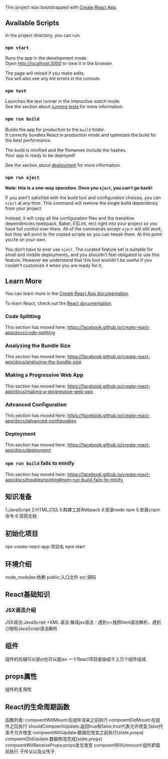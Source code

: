 This project was bootstrapped with [Create React App](https://github.com/facebook/create-react-app).

## Available Scripts

In the project directory, you can run:

### `npm start`

Runs the app in the development mode.<br />
Open [http://localhost:3000](http://localhost:3000) to view it in the browser.

The page will reload if you make edits.<br />
You will also see any lint errors in the console.

### `npm test`

Launches the test runner in the interactive watch mode.<br />
See the section about [running tests](https://facebook.github.io/create-react-app/docs/running-tests) for more information.

### `npm run build`

Builds the app for production to the `build` folder.<br />
It correctly bundles React in production mode and optimizes the build for the best performance.

The build is minified and the filenames include the hashes.<br />
Your app is ready to be deployed!

See the section about [deployment](https://facebook.github.io/create-react-app/docs/deployment) for more information.

### `npm run eject`

**Note: this is a one-way operation. Once you `eject`, you can’t go back!**

If you aren’t satisfied with the build tool and configuration choices, you can `eject` at any time. This command will remove the single build dependency from your project.

Instead, it will copy all the configuration files and the transitive dependencies (webpack, Babel, ESLint, etc) right into your project so you have full control over them. All of the commands except `eject` will still work, but they will point to the copied scripts so you can tweak them. At this point you’re on your own.

You don’t have to ever use `eject`. The curated feature set is suitable for small and middle deployments, and you shouldn’t feel obligated to use this feature. However we understand that this tool wouldn’t be useful if you couldn’t customize it when you are ready for it.

## Learn More

You can learn more in the [Create React App documentation](https://facebook.github.io/create-react-app/docs/getting-started).

To learn React, check out the [React documentation](https://reactjs.org/).

### Code Splitting

This section has moved here: https://facebook.github.io/create-react-app/docs/code-splitting

### Analyzing the Bundle Size

This section has moved here: https://facebook.github.io/create-react-app/docs/analyzing-the-bundle-size

### Making a Progressive Web App

This section has moved here: https://facebook.github.io/create-react-app/docs/making-a-progressive-web-app

### Advanced Configuration

This section has moved here: https://facebook.github.io/create-react-app/docs/advanced-configuration

### Deployment

This section has moved here: https://facebook.github.io/create-react-app/docs/deployment

### `npm run build` fails to minify

This section has moved here: https://facebook.github.io/create-react-app/docs/troubleshooting#npm-run-build-fails-to-minify

## 知识准备
1.JavaScript
2.HTML,CSS
3.构建工具Webpack
4.安装node npm
5.安装cnpm命令
6.官网文档

## 初始化项目
npx create-react-app 项目名
npm start

## 环境介绍
node_modules:依赖
public:入口文件
src:源码

## React基础知识
### JSX语法介绍
JSX语法:JavaScript +XML 语法
解读jsx语法：遇到<>按照html语法解析，遇到{}按照JavaScript语法解析

## 组件
组件的后缀可以是js也可以是jsx
一个React项目是由成千上万个组件组成

## props属性
组件的复用性

## React的生命周期函数
函数列表:
compoentWillMount:在组件渲染之前执行
compoentDidMount:在组件之后执行
shouldCompoentUpdate:返回true和false,true代表允许改变,false代表不允许改变
compoentWillUpdate:数据在改变之前执行(state,props)
compoentDidUpdate:数据修改完成(state,props)
compoentWillReceiveProps:props发生改变
compoentWillUnmount:组件卸载前执行
子传父以及父传子